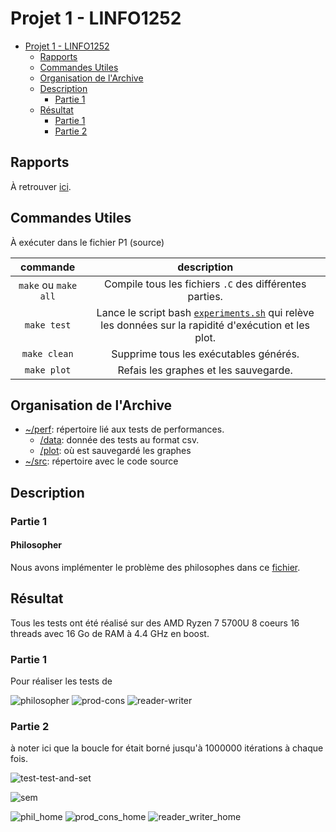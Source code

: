 # Projet 1 - LINFO1252

- [Projet 1 - LINFO1252](#projet-1---linfo1252)
  - [Rapports](#rapports)
  - [Commandes Utiles](#commandes-utiles)
  - [Organisation de l'Archive](#organisation-de-larchive)
  - [Description](#description)
    - [Partie 1](#partie-1)
  - [Résultat](#résultat)
    - [Partie 1](#partie-1-1)
    - [Partie 2](#partie-2)

## Rapports

À retrouver [ici](https://www.overleaf.com/8891929774mqpwcprpgyjt#89f944).

## Commandes Utiles

À exécuter dans le fichier P1 (source)

|     commande      |                                                  description                                                   |
| :---------------: | :------------------------------------------------------------------------------------------------------------: |
| `make` ou `make all` |                            Compile tous les fichiers `.C` des différentes parties.                             |
|    `make test`    | Lance le script bash [`experiments.sh`](perf/experiments.sh) qui relève les données sur la rapidité d'exécution et les plot. |
|   `make clean`    |                                     Supprime tous les exécutables générés.                                     |
|    `make plot`    |                                     Refais les graphes et les sauvegarde.                                      |

## Organisation de l'Archive

- [~/perf](perf): répertoire lié aux tests de performances.
  - [/data](perf/data/): donnée des tests au format csv.
  - [/plot](perf/plot/): où est sauvegardé les graphes
- [~/src](src): répertoire avec le code source



## Description

### Partie 1

#### Philosopher
Nous avons implémenter le problème des philosophes dans ce [fichier](src/philosopher.c).

## Résultat

Tous les tests ont été réalisé sur des AMD Ryzen 7 5700U 8 coeurs 16 threads avec 16 Go de RAM à 4.4 GHz en boost. 

### Partie 1

Pour réaliser les tests de 

![philosopher](perf/plot/philosopher_plot.png)
![prod-cons](perf/plot/prod-cons_plot.png)
![reader-writer](perf/plot/reader-writer_plot.png)

### Partie 2

à noter ici que la boucle for était borné jusqu'à $1000000$ itérations à chaque fois.

![test-test-and-set](perf/plot/test-test-and-set_plot.png)

![sem](perf/plot/sem_plot.png)

![phil_home](perf/plot/philosopher_home_plot.png)
![prod_cons_home](perf/plot/prod-cons_home_plot.png)
![reader_writer_home](perf/plot/reader-writer_home_plot.png)